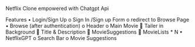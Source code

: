 Netflix Clone empowered with Chatgpt Api

Features • Login/Sign Up o Sign In /Sign up Form o redirect to Browse Page • Browse (after authentication) o Header o Main Movie  Tailer in Background  Title & Description  MovieSuggestions  MovieLists * N • NetflixGPT o Search Bar o Movie Suggestions

